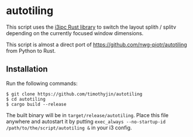 # autotiling

This script uses the [i3ipc Rust library](https://github.com/tmerr/i3ipc-rs) to switch the layout
splith / splitv depending on the currently focused window dimensions.

This script is almost a direct port of https://github.com/nwg-piotr/autotiling from Python to Rust.

## Installation

Run the following commands:
```
$ git clone https://github.com/timothyjin/autotiling
$ cd autotiling
$ cargo build --release
```
The built binary will be in `target/release/autotiling`. Place this file anywhere and autostart it by putting `exec_always --no-startup-id /path/to/the/script/autotiling &` in your i3 config.
